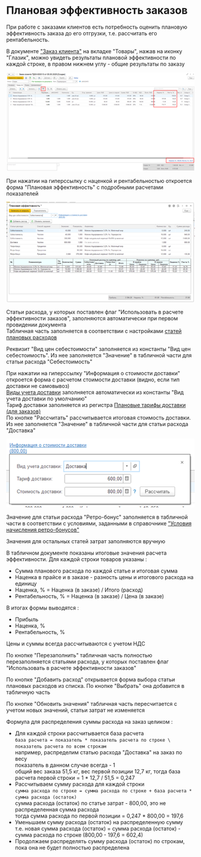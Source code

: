 # Плановая эффективность заказов

При работе с заказами клиентов есть потребность оценить плановую эффективность заказа до его отгрузки, т.е. рассчитать его рентабельность.  

В документе ["Заказ клиента"](../../../CustomerOrder.md) на вкладке "Товары", нажав на иконку "Глазик", можно увидеть результаты плановой эффективности по каждой строке, в правом нижнем углу - общие результаты по заказу

[![1]][1]  

При нажатии на гиперссылку с наценкой и рентабельностью откроется форма "Плановая эффективность" с подробными расчетами показателей   

[![2]][2] 

Статьи расхода, у которых поставлен флаг "Использовать в расчете эффективности заказов", заполняются автоматически при первом провидении документа  
Табличная часть заполняется в соответствии с настройками [статей плановых расходов](../PlannedExpenses/PlannedExpenses.md)

Реквизит "Вид цен себестоимости" заполняется из константы "Вид цен себестоимость". Из нее заполняется "Значение" в табличной части для статьи расхода "Себестоимость"  

При нажатии на гиперссылку "Информация о стоимости доставки" откроется форма с расчетом стоимости доставки (видно, если тип доставки не самовывоз)  
[Виды учета доставки](../TypesOfDeliveryAccounting/TypesOfDeliveryAccounting.md)  заполняется автоматически из константы "Вид учета доставки по умолчанию"  
Тариф доставки заполняется из регистра [Плановые тарифы доставки (для заказов)](../PlannedTariffs/PlannedTariffs.md)  
По кнопке "Рассчитать" рассчитывается итоговая стоимость доставки. Из нее заполняется "Значение" в табличной части для статьи расхода "Доставка"  

[![3]][3] 

Значение для статьи расхода "Ретро-бонус" заполняется в табличной части в соответствии с условиями, заданными в справочнике ["Условия начисления ретро-бонусов"](../RetroBonus/RetroBonus.md)  

Значения для остальных статей затрат заполняются вручную  

В табличном документе показаны итоговые значения расчета эффективности. Для каждой строки товаров указаны :  
- Сумма планового расхода по каждой статье и итоговая сумма  
- Наценка в прайсе и в заказе - разность цены и итогового расхода на единицу  
- Наценка, % = Наценка (в заказе) / Итого (расход)  
- Рентабельность, % = Наценка (в заказе) / Цена (в заказе)  

В итогах формы выводятся :   
- Прибыль  
- Наценка, %  
- Рентабельность, %    

Цены и суммы всегда рассчитываются с учетом НДС

По кнопке "Перезаполнить" табличная часть полностью перезаполняется статьями расхода, у которых поставлен флаг "Использовать в расчете эффективности заказов"

По кнопке "Добавить расход" открывается форма выбора статьи плановых расходов из списка. По кнопке "Выбрать" она добавится в табличную часть  

По кнопке "Обновить значения" табличная часть пересчитается с учетом новых значений, статьи затрат не изменяется

Формула для распределения суммы расхода на заказ целиком :   
- Для каждой строки рассчитывается база расчета   
  `база расчета = показатель * показатель расчета по строке \ показатель расчета по всем строкам`  
  например, распределим статью расхода "Доставка" на заказ по весу  
  показатель в данном случае всегда - 1  
  общий вес заказа 51,5 кг, вес первой позиции 12,7 кг, тогда база расчета первой строки = 1 * 12,7 / 51,5 = 0,247  
- Рассчитываем сумму расхода для каждой строки  
  `сумма расхода по строке = сумма расхода по строке + база расчета * сумма расхода (остаток)`  
  сумма расхода (остаток) по статье затрат - 800,00, это не распределенная сумма расхода    
  тогда сумма расхода по первой позиции = 0,247 * 800,00 = 197,6    
- Уменьшаем сумму расхода (остаток) на распределенную сумму  
  т.е. новая сумма расхода (остаток) = сумма расхода (остаток) - сумма расхода по строке (800,00 - 197,6 = 602,4)  
- Продолжаем распределять сумму расхода (остаток) по строкам, пока она не будет полностью распределена  

[1]: 1.png 
[2]: 2.png 
[3]: 3.png 